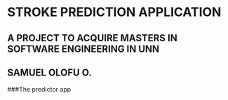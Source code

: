 # STROKE PREDICTION APPLICATION 
## A PROJECT TO ACQUIRE MASTERS IN SOFTWARE ENGINEERING IN UNN
## SAMUEL OLOFU O.

###The predictor app
